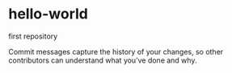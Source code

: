 # hello-world
first repository

 Commit messages capture the history of your changes, so other contributors can understand what you’ve done and why.
